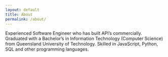 ```yaml
---
layout: default
title: About
permalink: /about/
---
```


 Experienced Software Engineer who has built API’s commercially. Graduated with a Bachelor’s in Information Technology (Computer Science) from Queensland University of Technology. Skilled in JavaScript, Python, SQL and other programming languages.

